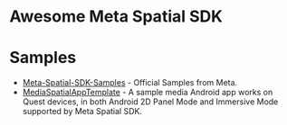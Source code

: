 # Awesome Meta Spatial SDK

# Samples

- [Meta-Spatial-SDK-Samples](https://github.com/meta-quest/Meta-Spatial-SDK-Samples) - Official Samples from Meta.
- [MediaSpatialAppTemplate](https://github.com/fbsamples/MediaSpatialAppTemplate) - A sample media Android app works on Quest devices, in both Android 2D Panel Mode and Immersive Mode supported by Meta Spatial SDK.
